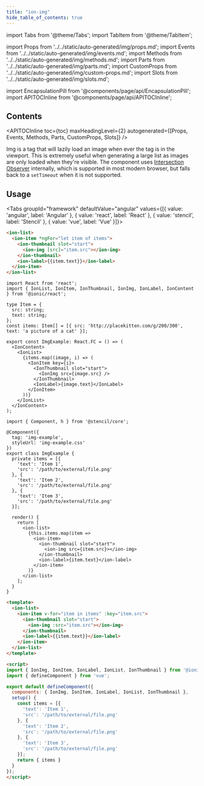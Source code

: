 ```yaml
---
title: "ion-img"
hide_table_of_contents: true
---
```

import Tabs from '@theme/Tabs';
import TabItem from '@theme/TabItem';

import Props from '../../static/auto-generated/img/props.md';
import Events from '../../static/auto-generated/img/events.md';
import Methods from '../../static/auto-generated/img/methods.md';
import Parts from '../../static/auto-generated/img/parts.md';
import CustomProps from '../../static/auto-generated/img/custom-props.md';
import Slots from '../../static/auto-generated/img/slots.md';

<head>
  <title>Img Tag to Lazy Load Images in Viewport | ion-img Tag</title>
  <meta name="description" content="Img tag lazy loads images whenever the tag is in the viewport. Utilize this component when generating large lists—as images are only loaded when visible." />
</head>

import EncapsulationPill from '@components/page/api/EncapsulationPill';
import APITOCInline from '@components/page/api/APITOCInline';

<EncapsulationPill type="shadow" />

<h2 className="table-of-contents__title">Contents</h2>

<APITOCInline
  toc={toc}
  maxHeadingLevel={2}
  autogenerated={[Props, Events, Methods, Parts, CustomProps, Slots]}
/>



Img is a tag that will lazily load an image when ever the tag is in the viewport. This is extremely useful when generating a large list as images are only loaded when they're visible. The component uses [Intersection Observer](https://caniuse.com/#feat=intersectionobserver) internally, which is supported in most modern browser, but falls back to a `setTimeout` when it is not supported.




## Usage

<Tabs groupId="framework" defaultValue="angular" values={[{ value: 'angular', label: 'Angular' }, { value: 'react', label: 'React' }, { value: 'stencil', label: 'Stencil' }, { value: 'vue', label: 'Vue' }]}>

<TabItem value="angular">

```html
<ion-list>
  <ion-item *ngFor="let item of items">
    <ion-thumbnail slot="start">
      <ion-img [src]="item.src"></ion-img>
    </ion-thumbnail>
    <ion-label>{{item.text}}</ion-label>
  </ion-item>
</ion-list>
```


</TabItem>


<TabItem value="react">

```tsx
import React from 'react';
import { IonList, IonItem, IonThumbnail, IonImg, IonLabel, IonContent } from '@ionic/react';

type Item = {
  src: string;
  text: string;
};
const items: Item[] = [{ src: 'http://placekitten.com/g/200/300', text: 'a picture of a cat' }];

export const ImgExample: React.FC = () => (
  <IonContent>
    <IonList>
      {items.map((image, i) => (
        <IonItem key={i}>
          <IonThumbnail slot="start">
            <IonImg src={image.src} />
          </IonThumbnail>
          <IonLabel>{image.text}</IonLabel>
        </IonItem>
      ))}
    </IonList>
  </IonContent>
);
```

</TabItem>


<TabItem value="stencil">

```tsx
import { Component, h } from '@stencil/core';

@Component({
  tag: 'img-example',
  styleUrl: 'img-example.css'
})
export class ImgExample {
  private items = [{
    'text': 'Item 1',
    'src': '/path/to/external/file.png'
  }, {
    'text': 'Item 2',
    'src': '/path/to/external/file.png'
  }, {
    'text': 'Item 3',
    'src': '/path/to/external/file.png'
  }];

  render() {
    return [
      <ion-list>
        {this.items.map(item =>
          <ion-item>
            <ion-thumbnail slot="start">
              <ion-img src={item.src}></ion-img>
            </ion-thumbnail>
            <ion-label>{item.text}</ion-label>
          </ion-item>
        )}
      </ion-list>
    ];
  }
}
```

</TabItem>


<TabItem value="vue">

```html
<template>
  <ion-list>
    <ion-item v-for="item in items" :key="item.src">
      <ion-thumbnail slot="start">
        <ion-img :src="item.src"></ion-img>
      </ion-thumbnail>
      <ion-label>{{item.text}}</ion-label>
    </ion-item>
  </ion-list>
</template>

<script>
import { IonImg, IonItem, IonLabel, IonList, IonThumbnail } from '@ionic/vue';
import { defineComponent } from 'vue';

export default defineComponent({
  components: { IonImg, IonItem, IonLabel, IonList, IonThumbnail },
  setup() {
    const items = [{
      'text': 'Item 1',
      'src': '/path/to/external/file.png'
    }, {
      'text': 'Item 2',
      'src': '/path/to/external/file.png'
    }, {
      'text': 'Item 3',
      'src': '/path/to/external/file.png'
    }];
    return { items }
  }
});
</script>
```


</TabItem>

</Tabs>

<Props />
<Events />
<Methods />
<Parts />
<CustomProps />
<Slots />